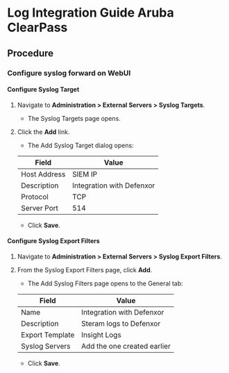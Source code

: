 # Log Integration Guide Aruba ClearPass
## Procedure
### Configure syslog forward on WebUI

#### Configure Syslog Target

1. Navigate to **Administration > External Servers > Syslog Targets**.
   - The Syslog Targets page opens.

2. Click the **Add** link.
   - The Add Syslog Target dialog opens:

   | Field             | Value           |
   |------------------|--------------------|
   |Host Address |   SIEM IP  |
   |Description   |  Integration with Defenxor  |
   |Protocol   |  TCP   |
   |Server Port   |  514   |
   - Click **Save**.

#### Configure Syslog Export Filters

1. Navigate to **Administration > External Servers > Syslog Export Filters**.

2. From the Syslog Export Filters page, click **Add**.
   - The Add Syslog Filters page opens to the General tab:
      
   | Field             | Value           |
   |------------------|--------------------|
   |Name |   Integration with Defenxor  |
   |Description   |  Steram logs to Defenxor  |
   |Export Template   |  Insight Logs   |
   |Syslog Servers   |  Add the one created earlier   |

   - Click **Save**.
